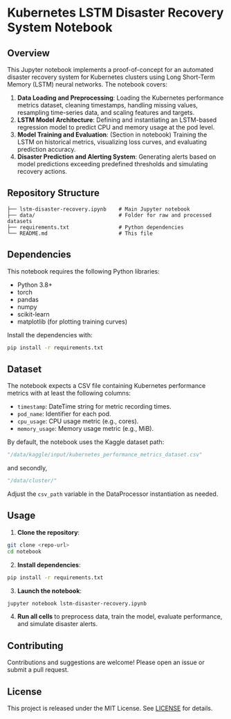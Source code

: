 # Kubernetes LSTM Disaster Recovery System Notebook

## Overview

This Jupyter notebook implements a proof-of-concept for an automated disaster recovery system for Kubernetes clusters using Long Short-Term Memory (LSTM) neural networks. The notebook covers:

1. **Data Loading and Preprocessing**: Loading the Kubernetes performance metrics dataset, cleaning timestamps, handling missing values, resampling time-series data, and scaling features and targets.
2. **LSTM Model Architecture**: Defining and instantiating an LSTM-based regression model to predict CPU and memory usage at the pod level.
3. **Model Training and Evaluation**: (Section in notebook) Training the LSTM on historical metrics, visualizing loss curves, and evaluating prediction accuracy.
4. **Disaster Prediction and Alerting System**: Generating alerts based on model predictions exceeding predefined thresholds and simulating recovery actions.

## Repository Structure

```
├── lstm-disaster-recovery.ipynb    # Main Jupyter notebook
├── data/                           # Folder for raw and processed datasets
├── requirements.txt                # Python dependencies
└── README.md                       # This file
```

## Dependencies

This notebook requires the following Python libraries:

* Python 3.8+
* torch
* pandas
* numpy
* scikit-learn
* matplotlib (for plotting training curves)

Install the dependencies with:

```bash
pip install -r requirements.txt
```

## Dataset

The notebook expects a CSV file containing Kubernetes performance metrics with at least the following columns:

* `timestamp`: DateTime string for metric recording times.
* `pod_name`: Identifier for each pod.
* `cpu_usage`: CPU usage metric (e.g., cores).
* `memory_usage`: Memory usage metric (e.g., MiB).

By default, the notebook uses the Kaggle dataset path:

```python
"/data/kaggle/input/kubernetes_performance_metrics_dataset.csv"
```
and secondly,
```python
"/data/cluster/"
```

Adjust the `csv_path` variable in the DataProcessor instantiation as needed.

## Usage

1. **Clone the repository**:

  ```bash
  git clone <repo-url>
  cd notebook
  ```

2. **Install dependencies**:
  ```bash
  pip install -r requirements.txt
  ```

3. **Launch the notebook**:
  ```bash
  jupyter notebook lstm-disaster-recovery.ipynb
  ```

4. **Run all cells** to preprocess data, train the model, evaluate performance, and simulate disaster alerts.

## Contributing
Contributions and suggestions are welcome! Please open an issue or submit a pull request.

## License
This project is released under the MIT License. See [LICENSE](LICENSE) for details.

